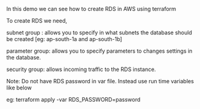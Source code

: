 In this demo we can see how to create RDS in AWS using terraform

To create RDS we need,

subnet group : allows you to specify  in what subnets the database should be created [eg: ap-south-1a and ap-south-1b]

parameter group: allows you to specify parameters to changes settings in the database.

security group: allows incoming traffic to the RDS instance.

Note: Do not have RDS password in var file. Instead use run time variables like below

eg: terraform apply -var RDS_PASSWORD=password
